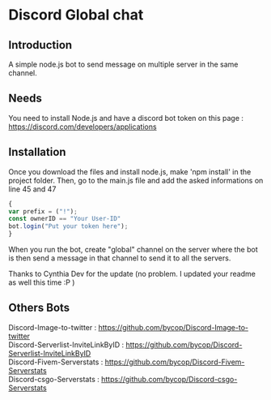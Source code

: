 # Discord Global chat

## Introduction

A simple node.js bot to send message on multiple server in the same channel.

## Needs

You need to install Node.js and have a discord bot token on this page : https://discord.com/developers/applications

## Installation

Once you download the files and install node.js, make 'npm install' in the project folder. Then, go to the main.js file and add the asked informations on line 45 and 47
```javascript
{
var prefix = ("!");
const ownerID == "Your User-ID"
bot.login("Put your token here");
}
```
When you run the bot, create "global" channel on the server where the bot is then send a message in that channel to send it to all the servers.

Thanks to Cynthia Dev for the update 
(no problem. I updated your readme as well this time :P )
## Others Bots

Discord-Image-to-twitter : https://github.com/bycop/Discord-Image-to-twitter <br>
Discord-Serverlist-InviteLinkByID : https://github.com/bycop/Discord-Serverlist-InviteLinkByID <br>
Discord-Fivem-Serverstats : https://github.com/bycop/Discord-Fivem-Serverstats <br>
Discord-csgo-Serverstats : https://github.com/bycop/Discord-csgo-Serverstats
